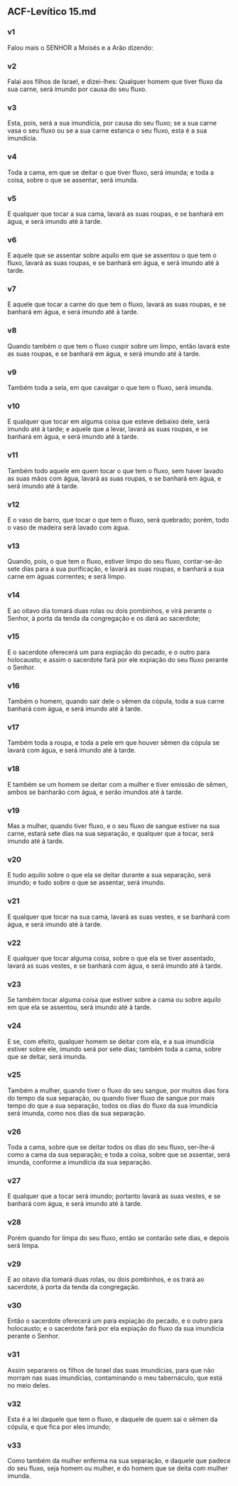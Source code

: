 ## ACF-Levítico 15.md
### v1
 Falou mais o SENHOR a Moisés e a Arão dizendo:
### v2
 Falai aos filhos de Israel, e dizei-lhes: Qualquer homem que tiver fluxo da sua carne, será imundo por causa do seu fluxo.
### v3
 Esta, pois, será a sua imundícia, por causa do seu fluxo; se a sua carne vasa o seu fluxo ou se a sua carne estanca o seu fluxo, esta é a sua imundícia.
### v4
 Toda a cama, em que se deitar o que tiver fluxo, será imunda; e toda a coisa, sobre o que se assentar, será imunda.
### v5
 E qualquer que tocar a sua cama, lavará as suas roupas, e se banhará em água, e será imundo até à tarde.
### v6
 E aquele que se assentar sobre aquilo em que se assentou o que tem o fluxo, lavará as suas roupas, e se banhará em água, e será imundo até à tarde.
### v7
 E aquele que tocar a carne do que tem o fluxo, lavará as suas roupas, e se banhará em água, e será imundo até à tarde.
### v8
 Quando também o que tem o fluxo cuspir sobre um limpo, então lavará este as suas roupas, e se banhará em água, e será imundo até à tarde.
### v9
 Também toda a sela, em que cavalgar o que tem o fluxo, será imunda.
### v10
 E qualquer que tocar em alguma coisa que esteve debaixo dele, será imundo até à tarde; e aquele que a levar, lavará as suas roupas, e se banhará em água, e será imundo até à tarde.
### v11
 Também todo aquele em quem tocar o que tem o fluxo, sem haver lavado as suas mãos com água, lavará as suas roupas, e se banhará em água, e será imundo até à tarde.
### v12
 E o vaso de barro, que tocar o que tem o fluxo, será quebrado; porém, todo o vaso de madeira será lavado com água.
### v13
 Quando, pois, o que tem o fluxo, estiver limpo do seu fluxo, contar-se-ão sete dias para a sua purificação, e lavará as suas roupas, e banhará a sua carne em águas correntes; e será limpo.
### v14
 E ao oitavo dia tomará duas rolas ou dois pombinhos, e virá perante o Senhor, à porta da tenda da congregação e os dará ao sacerdote;
### v15
 E o sacerdote oferecerá um para expiação do pecado, e o outro para holocausto; e assim o sacerdote fará por ele expiação do seu fluxo perante o Senhor.
### v16
 Também o homem, quando sair dele o sêmen da cópula, toda a sua carne banhará com água, e será imundo até à tarde.
### v17
 Também toda a roupa, e toda a pele em que houver sêmen da cópula se lavará com água, e será imundo até à tarde.
### v18
 E também se um homem se deitar com a mulher e tiver emissão de sêmen, ambos se banharão com água, e serão imundos até à tarde.
### v19
 Mas a mulher, quando tiver fluxo, e o seu fluxo de sangue estiver na sua carne, estará sete dias na sua separação, e qualquer que a tocar, será imundo até à tarde.
### v20
 E tudo aquilo sobre o que ela se deitar durante a sua separação, será imundo; e tudo sobre o que se assentar, será imundo.
### v21
 E qualquer que tocar na sua cama, lavará as suas vestes, e se banhará com água, e será imundo até à tarde.
### v22
 E qualquer que tocar alguma coisa, sobre o que ela se tiver assentado, lavará as suas vestes, e se banhará com água, e será imundo até à tarde.
### v23
 Se também tocar alguma coisa que estiver sobre a cama ou sobre aquilo em que ela se assentou, será imundo até à tarde.
### v24
 E se, com efeito, qualquer homem se deitar com ela, e a sua imundícia estiver sobre ele, imundo será por sete dias; também toda a cama, sobre que se deitar, será imunda.
### v25
 Também a mulher, quando tiver o fluxo do seu sangue, por muitos dias fora do tempo da sua separação, ou quando tiver fluxo de sangue por mais tempo do que a sua separação, todos os dias do fluxo da sua imundícia será imunda, como nos dias da sua separação.
### v26
 Toda a cama, sobre que se deitar todos os dias do seu fluxo, ser-lhe-á como a cama da sua separação; e toda a coisa, sobre que se assentar, será imunda, conforme a imundícia da sua separação.
### v27
 E qualquer que a tocar será imundo; portanto lavará as suas vestes, e se banhará com água, e será imundo até à tarde.
### v28
 Porém quando for limpa do seu fluxo, então se contarão sete dias, e depois será limpa.
### v29
 E ao oitavo dia tomará duas rolas, ou dois pombinhos, e os trará ao sacerdote, à porta da tenda da congregação.
### v30
 Então o sacerdote oferecerá um para expiação do pecado, e o outro para holocausto; e o sacerdote fará por ela expiação do fluxo da sua imundícia perante o Senhor.
### v31
 Assim separareis os filhos de Israel das suas imundícias, para que não morram nas suas imundícias, contaminando o meu tabernáculo, que está no meio deles.
### v32
 Esta é a lei daquele que tem o fluxo, e daquele de quem sai o sêmen da cópula, e que fica por eles imundo;
### v33
 Como também da mulher enferma na sua separação, e daquele que padece do seu fluxo, seja homem ou mulher, e do homem que se deita com mulher imunda.
